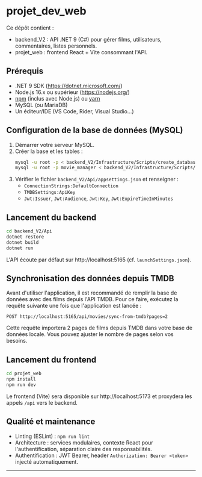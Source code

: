 # projet_dev_web

Ce dépôt contient :

- backend_V2 : API .NET 9 (C#) pour gérer films, utilisateurs, commentaires, listes personnels.
- projet_web : frontend React + Vite consommant l'API.

## Prérequis

- .NET 9 SDK (https://dotnet.microsoft.com/)  
- Node.js 16.x ou supérieur (https://nodejs.org/)  
- [npm](https://www.npmjs.com/) (inclus avec Node.js) ou [yarn](https://yarnpkg.com/)
- MySQL (ou MariaDB)  
- Un éditeur/IDE (VS Code, Rider, Visual Studio…)

## Configuration de la base de données (MySQL)

1. Démarrer votre serveur MySQL.
2. Créer la base et les tables :
   ```bash
   mysql -u root -p < backend_V2/Infrastructure/Scripts/create_database.sql
   mysql -u root -p movie_manager < backend_V2/Infrastructure/Scripts/schema.sql
   ```
3. Vérifier le fichier `backend_V2/Api/appsettings.json` et renseigner :
   - `ConnectionStrings:DefaultConnection`  
   - `TMDBSettings:ApiKey`  
   - `Jwt:Issuer`, `Jwt:Audience`, `Jwt:Key`, `Jwt:ExpireTimeInMinutes`

## Lancement du backend

```bash
cd backend_V2/Api
dotnet restore
dotnet build
dotnet run
```

L'API écoute par défaut sur http://localhost:5165 (cf. `launchSettings.json`).  

## Synchronisation des données depuis TMDB

Avant d'utiliser l'application, il est recommandé de remplir la base de données avec des films depuis l'API TMDB. Pour ce faire, exécutez la requête suivante une fois que l'application est lancée :

```
POST http://localhost:5165/api/movies/sync-from-tmdb?pages=2
```

Cette requête importera 2 pages de films depuis TMDB dans votre base de données locale. Vous pouvez ajuster le nombre de pages selon vos besoins.

## Lancement du frontend

```bash
cd projet_web
npm install
npm run dev
```

Le frontend (Vite) sera disponible sur http://localhost:5173 et proxydera les appels `/api` vers le backend.

## Qualité et maintenance

- Linting (ESLint) : `npm run lint`  
- Architecture : services modulaires, contexte React pour l'authentification, séparation claire des responsabilités.  
- Authentification : JWT Bearer, header `Authorization: Bearer <token>` injecté automatiquement.

---

